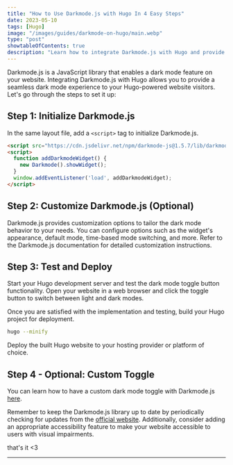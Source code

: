 ```yaml
---
title: "How to Use Darkmode.js with Hugo In 4 Easy Steps"
date: 2023-05-10
tags: [Hugo]
image: "/images/guides/darkmode-on-hugo/main.webp"
type: "post"
showtableOfContents: true
description: "Learn how to integrate Darkmode.js with Hugo and provide a seamless dark mode experience on your website. Enhance user experience with a simple toggle button"
---
```


Darkmode.js is a JavaScript library that enables a dark mode feature on your website. Integrating Darkmode.js with Hugo allows you to provide a seamless dark mode experience to your Hugo-powered website visitors. Let's go through the steps to set it up:

## Step 1: Initialize Darkmode.js
In the same layout file, add a ```<script>``` tag to initialize Darkmode.js.
```html
<script src="https://cdn.jsdelivr.net/npm/darkmode-js@1.5.7/lib/darkmode-js.min.js"></script>
<script>
  function addDarkmodeWidget() {
    new Darkmode().showWidget();
  }
  window.addEventListener('load', addDarkmodeWidget);
</script>
```

## Step 2: Customize Darkmode.js (Optional)
Darkmode.js provides customization options to tailor the dark mode behavior to your needs. You can configure options such as the widget's appearance, default mode, time-based mode switching, and more. Refer to the Darkmode.js documentation for detailed customization instructions.

## Step 3: Test and Deploy
Start your Hugo development server and test the dark mode toggle button functionality. Open your website in a web browser and click the toggle button to switch between light and dark modes.

Once you are satisfied with the implementation and testing, build your Hugo project for deployment.

```bash
hugo --minify
```
Deploy the built Hugo website to your hosting provider or platform of choice.

## Step 4 - Optional: Custom Toggle
You can learn how to have a custom dark mode toggle with Darkmode.js [here](/guides/custom-toggle-darkmode/).

Remember to keep the Darkmode.js library up to date by periodically checking for updates from the [official website](https://darkmodejs.learn.uno/). Additionally, consider adding an appropriate accessibility feature to make your website accessible to users with visual impairments.

that's it <3

----

  